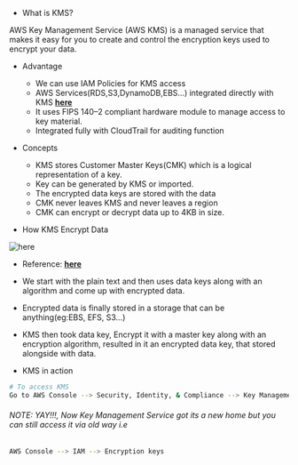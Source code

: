 * What is KMS?

AWS Key Management Service (AWS KMS) is a managed service that makes it easy for you to create and control the encryption keys used to encrypt your data.

* Advantage

    * We can use IAM Policies for KMS access
    * AWS Services(RDS,S3,DynamoDB,EBS…) integrated directly with KMS [**here**](https://docs.aws.amazon.com/kms/latest/developerguide/service-integration.html)
    * It uses FIPS 140–2 compliant hardware module to manage access to key material.
    * Integrated fully with CloudTrail for auditing function

* Concepts

    * KMS stores Customer Master Keys(CMK) which is a logical representation of a key.
    * Key can be generated by KMS or imported.
    * The encrypted data keys are stored with the data
    * CMK never leaves KMS and never leaves a region
    * CMK can encrypt or decrypt data up to 4KB in size.

* How KMS Encrypt Data

![here](https://miro.medium.com/max/700/1*a0bA32jO9PXvwgw76Xmu3w.png)

* Reference: [**here**](https://docs.aws.amazon.com/kms/latest/developerguide/concepts.html#enveloping)

* We start with the plain text and then uses data keys along with an algorithm and come up with encrypted data.
* Encrypted data is finally stored in a storage that can be anything(eg:EBS, EFS, S3…)
* KMS then took data key, Encrypt it with a master key along with an encryption algorithm, resulted in it an encrypted data key, that stored alongside with data.

* KMS in action

```sh
# To access KMS
Go to AWS Console --> Security, Identity, & Compliance --> Key Management Service --> Create a key
```

###### NOTE: YAY!!!, Now Key Management Service got its a new home but you can still access it via old way i.e

```sh
AWS Console --> IAM --> Encryption keys
```

